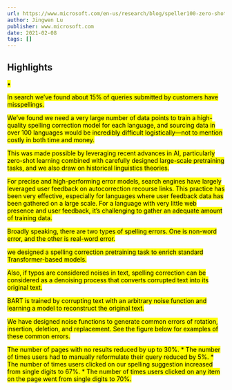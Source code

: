 ```yaml
---
url: https://www.microsoft.com/en-us/research/blog/speller100-zero-shot-spelling-correction-at-scale-for-100-plus-languages/
author: Jingwen Lu
publisher: www.microsoft.com
date: 2021-02-08
tags: []
---
```


## Highlights
<mark>•</mark>

<mark>In search we’ve found about 15% of queries submitted by customers have misspellings.</mark>

<mark>We’ve found we need a very large number of data points to train a high-quality spelling correction model for each language, and sourcing data in over 100 languages would be incredibly difficult logistically—not to mention costly in both time and money.</mark>

<mark>This was made possible by leveraging recent advances in AI, particularly zero-shot learning combined with carefully designed large-scale pretraining tasks, and we also draw on historical linguistics theories.</mark>

<mark>For precise and high-performing error models, search engines have largely leveraged user feedback on autocorrection recourse links. This practice has been very effective, especially for languages where user feedback data has been gathered on a large scale. For a language with very little web presence and user feedback, it’s challenging to gather an adequate amount of training data.</mark>

<mark>Broadly speaking, there are two types of spelling errors. One is non-word error, and the other is real-word error.</mark>

<mark>we designed a spelling correction pretraining task to enrich standard Transformer-based models.</mark>

<mark>Also, if typos are considered noises in text, spelling correction can be considered as a denoising process that converts corrupted text into its original text.</mark>

<mark>BART is trained by corrupting text with an arbitrary noise function and learning a model to reconstruct the original text.</mark>

<mark>We have designed noise functions to generate common errors of rotation, insertion, deletion, and replacement. See the figure below for examples of these common errors.</mark>

<mark>The number of pages with no results reduced by up to 30%. * The number of times users had to manually reformulate their query reduced by 5%. * The number of times users clicked on our spelling suggestion increased from single digits to 67%. * The number of times users clicked on any item on the page went from single digits to 70%.</mark>

